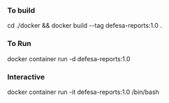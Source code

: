### To build
cd ./docker && docker build --tag defesa-reports:1.0 .

### To Run
docker container run -d defesa-reports:1.0

### Interactive
docker container run -it defesa-reports:1.0 /bin/bash

